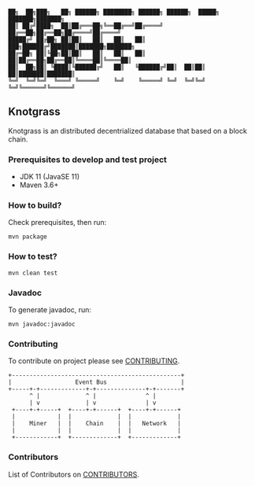 
```
██╗  ██╗███╗   ██╗ ██████╗ ████████╗ ██████╗ ██████╗  █████╗ ███████╗███████╗ 
██║ ██╔╝████╗  ██║██╔═══██╗╚══██╔══╝██╔════╝ ██╔══██╗██╔══██╗██╔════╝██╔════╝ 
█████╔╝ ██╔██╗ ██║██║   ██║   ██║   ██║  ███╗██████╔╝███████║███████╗███████╗ 
██╔═██╗ ██║╚██╗██║██║   ██║   ██║   ██║   ██║██╔══██╗██╔══██║╚════██║╚════██║ 
██║  ██╗██║ ╚████║╚██████╔╝   ██║   ╚██████╔╝██║  ██║██║  ██║███████║███████║ 
╚═╝  ╚═╝╚═╝  ╚═══╝ ╚═════╝    ╚═╝    ╚═════╝ ╚═╝  ╚═╝╚═╝  ╚═╝╚══════╝╚══════╝ 
```

## Knotgrass
Knotgrass is an distributed decentrialized database that based on a block chain.

### Prerequisites to develop and test project
- JDK 11 (JavaSE 11)
- Maven 3.6+

### How to build?
Check prerequisites, then run:
```
mvn package
```

### How to test?
```
mvn clean test
```

### Javadoc
To generate javadoc, run:
```
mvn javadoc:javadoc
```

### Contributing
To contribute on project please see [CONTRIBUTING](CONTRIBUTING.md).

```aidl
+------------------------------------------------+
|                  Event Bus                     |
+-----+-+-------------+-+--------------+-+-------+
      ^ |             ^ |              ^ |
      | v             | v              | v
 +----+-+-----+  +----+-+------+  +----+-+------+
 |            |  |             |  |             |
 |    Miner   |  |    Chain    |  |   Network   |
 |            |  |             |  |             |
 +------------+  +-------------+  +-------------+
```

### Contributors
List of Contributors on [CONTRIBUTORS](CONTRIBUTORS.md).
